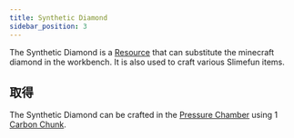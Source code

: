 ```yaml
---
title: Synthetic Diamond
sidebar_position: 3
---
```


The Synthetic Diamond is a [Resource](/docs/Slimefun/Resources) that can substitute the minecraft diamond in the workbench. It is also used to craft various Slimefun items.

## 取得

The Synthetic Diamond can be crafted in the [Pressure Chamber](Pressure-Chamber) using 1 [Carbon Chunk](Carbon).

